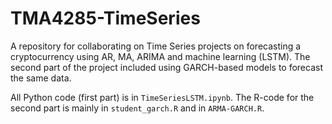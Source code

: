 # TMA4285-TimeSeries
A repository for collaborating on Time Series projects on forecasting a cryptocurrency using AR, MA, ARIMA and machine learning (LSTM). The second part of the project included using GARCH-based models to forecast the same data.

All Python code (first part) is in `TimeSeriesLSTM.ipynb`. The R-code for the second part is mainly in `student_garch.R` and in `ARMA-GARCH.R`.